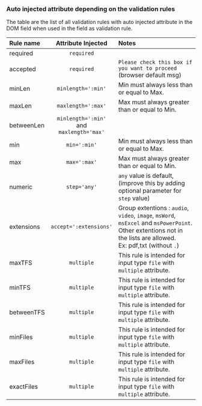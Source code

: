 ### Auto injected attribute depending on the validation rules

The table are the list of all validation rules with auto injected attribute in the DOM field when used in the field as validation rule.

| Rule name     | Attribute Injected  | Notes |
| :----         | :-----: | :----  |
| required      | `required`  | 
| accepted      | `required`  | `Please check this box if you want to proceed` (browser default msg)
| minLen        | `minlength=':min'` | Min must always less than or equal to Max.
| maxLen        | `maxlength=':max'` | Max must always greater than or equal to Min.
| betweenLen    | `minlength=':min'` <br/> and <br/>  `maxlength='max'` |
| min           | `min=':min'`       | Min must always less than or equal to Max.
| max           | `max=':max'`       | Max must always greater than or equal to Min.
| numeric       | `step='any'`       | `any` value is default, (improve this by adding optional parameter for `step` value)
| extensions    | `accept=':extensions'` | Group extentions : `audio`, `video`, `image`, `msWord`, `msExcel` and `msPowerPoint`.<br/>Other extentions not in the lists are allowed.<br/>Ex: pdf,txt (without `.`)
| maxTFS        | `multiple`        | This rule is intended for input type `file` with `multiple` attribute. 
| minTFS        | `multiple`        | This rule is intended for input type `file` with `multiple` attribute. 
| betweenTFS    | `multiple`        | This rule is intended for input type `file` with `multiple` attribute. 
| minFiles      | `multiple`        | This rule is intended for input type `file` with `multiple` attribute. 
| maxFiles      | `multiple`        | This rule is intended for input type `file` with `multiple` attribute. 
| exactFiles    | `multiple`        | This rule is intended for input type `file` with `multiple` attribute. 
